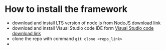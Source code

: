 # How to install the framework
- download and install LTS version of node js from [NodeJS download link](https://nodejs.org/en/download/prebuilt-installer)
- download and install Visual Studio code IDE form [Visual Studio code download link](https://code.visualstudio.com/Download)
- clone the repo with command `git clone <repo_link>`
- 